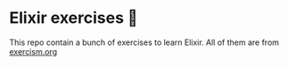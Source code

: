 # Elixir exercises 🚀

This repo contain a bunch of exercises to learn Elixir. All of them are from [exercism.org](https://exercism.org/tracks/elixir)
